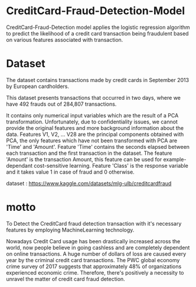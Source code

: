 # CreditCard-Fraud-Detection-Model

CreditCard-Fraud-Detection model applies the logistic regression algorithm to predict the likelihood of a credit card transaction being fraudulent based on various features associated with transaction.

# Dataset

The dataset contains transactions made by credit cards in September 2013 by European cardholders.

This dataset presents transactions that occurred in two days, where we have 492 frauds out of 284,807 transactions.

It contains only numerical input variables which are the result of a PCA transformation. Unfortunately, due to confidentiality issues, we cannot provide the original features and more background information about the data. Features V1, V2, … V28 are the principal components obtained with PCA, the only features which have not been transformed with PCA are 'Time' and 'Amount'. Feature 'Time' contains the seconds elapsed between each transaction and the first transaction in the dataset. The feature 'Amount' is the transaction Amount, this feature can be used for example-dependant cost-sensitive learning. Feature 'Class' is the response variable and it takes value 1 in case of fraud and 0 otherwise.

dataset : https://www.kaggle.com/datasets/mlg-ulb/creditcardfraud

# motto

To Detect the CreditCard fraud detection transaction with it's necessary features by employing MachineLearning technology.

Nowadays Credit Card usage has been drastically increased across the world, now people believe in going cashless and are completely dependent on online transactions. A huge number of dollars of loss are caused every year by the criminal credit card transactions. The PWC  global economy crime survey of 2017 suggests that approximately 48% of organizations experienced economic crime. Therefore, there's positively a necessity to unravel the matter of credit card fraud detection.
